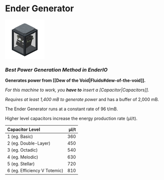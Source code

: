# Ender Generator
![](renders/ender_generator.png)

### *Best Power Generation Method in EnderIO*

**Generates power from [[Dew of the Void|Fluids#dew-of-the-void]].**

*For this machine to work, you **have to** insert a [Capacitor|Capacitors]].*

*Requires at least 1,400 mB to generate power* and has a buffer of 2,000 mB.

The Ender Generator runs at a constant rate of 96 t/mB.

Higher level capacitors increase the energy production rate (µI/t).

| Capacitor Level              | µI/t |
| :--------------------------- | ---: |
| 1 (eg. Basic)                |  360 |
| 2 (eg. Double-Layer)         |  450 |
| 3 (eg. Octadic)              |  540 |
| 4 (eg. Melodic)              |  630 |
| 5 (eg. Stellar)              |  720 |
| 6 (eg. Efficiency V Totemic) |  810 |